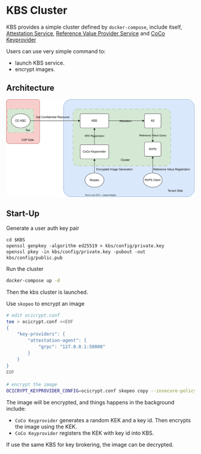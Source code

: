 # KBS Cluster

KBS provides a simple cluster defined by `docker-compose`, include itself, [Attestation Service](https://github.com/confidential-containers/kbs/tree/main/attestation-service), [Reference Value Provider Service](https://github.com/confidential-containers/kbs/tree/main/attestation-service/rvps) and [CoCo Keyprovider](https://github.com/confidential-containers/guest-components/tree/main/attestation-agent/coco_keyprovider)

Users can use very simple command to:
- launch KBS service.
- encrypt images.

## Architecture

<div align=center>

![](./pictures/cluster.svg)

</div>

## Start-Up

Generate a user auth key pair
```
cd $KBS
openssl genpkey -algorithm ed25519 > kbs/config/private.key
openssl pkey -in kbs/config/private.key -pubout -out kbs/config/public.pub
```

Run the cluster
```bash
docker-compose up -d
```

Then the kbs cluster is launched.

Use `skopeo` to encrypt an image
```bash
# edit ocicrypt.conf
tee > ocicrypt.conf <<EOF
{
    "key-providers": {
        "attestation-agent": {
            "grpc": "127.0.0.1:50000"
        }
    }
}
EOF

# encrypt the image
OCICRYPT_KEYPROVIDER_CONFIG=ocicrypt.conf skopeo copy --insecure-policy --encryption-key provider:attestation-agent docker://busybox oci:busybox_encrypted
```

The image will be encrypted, and things happens in the background include:
- `CoCo Keyprovider` generates a random KEK and a key id. Then encrypts the image using the KEK.
- `CoCo Keyprovider` registers the KEK with key id into KBS.

If use the same KBS for key brokering, the image can be decrypted.
